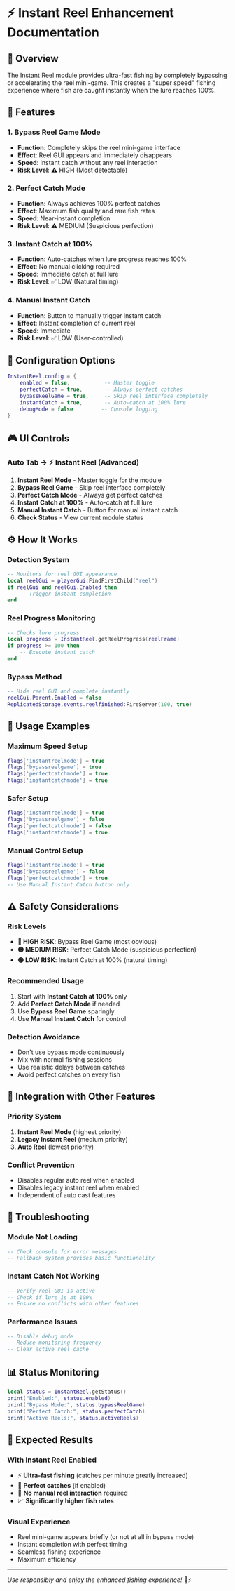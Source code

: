 # ⚡ Instant Reel Enhancement Documentation

## 🎯 **Overview**
The Instant Reel module provides ultra-fast fishing by completely bypassing or accelerating the reel mini-game. This creates a "super speed" fishing experience where fish are caught instantly when the lure reaches 100%.

## 🚀 **Features**

### **1. Bypass Reel Game Mode**
- **Function**: Completely skips the reel mini-game interface
- **Effect**: Reel GUI appears and immediately disappears
- **Speed**: Instant catch without any reel interaction
- **Risk Level**: ⚠️ HIGH (Most detectable)

### **2. Perfect Catch Mode**
- **Function**: Always achieves 100% perfect catches
- **Effect**: Maximum fish quality and rare fish rates
- **Speed**: Near-instant completion
- **Risk Level**: ⚠️ MEDIUM (Suspicious perfection)

### **3. Instant Catch at 100%**
- **Function**: Auto-catches when lure progress reaches 100%
- **Effect**: No manual clicking required
- **Speed**: Immediate catch at full lure
- **Risk Level**: ✅ LOW (Natural timing)

### **4. Manual Instant Catch**
- **Function**: Button to manually trigger instant catch
- **Effect**: Instant completion of current reel
- **Speed**: Immediate
- **Risk Level**: ✅ LOW (User-controlled)

## 🔧 **Configuration Options**

```lua
InstantReel.config = {
    enabled = false,           -- Master toggle
    perfectCatch = true,       -- Always perfect catches
    bypassReelGame = true,     -- Skip reel interface completely
    instantCatch = true,       -- Auto-catch at 100% lure
    debugMode = false         -- Console logging
}
```

## 🎮 **UI Controls**

### **Auto Tab → ⚡ Instant Reel (Advanced)**

1. **Instant Reel Mode** - Master toggle for the module
2. **Bypass Reel Game** - Skip reel interface completely
3. **Perfect Catch Mode** - Always get perfect catches
4. **Instant Catch at 100%** - Auto-catch at full lure
5. **Manual Instant Catch** - Button for manual instant catch
6. **Check Status** - View current module status

## ⚙️ **How It Works**

### **Detection System**
```lua
-- Monitors for reel GUI appearance
local reelGui = playerGui:FindFirstChild("reel")
if reelGui and reelGui.Enabled then
    -- Trigger instant completion
end
```

### **Reel Progress Monitoring**
```lua
-- Checks lure progress
local progress = InstantReel.getReelProgress(reelFrame)
if progress >= 100 then
    -- Execute instant catch
end
```

### **Bypass Method**
```lua
-- Hide reel GUI and complete instantly
reelGui.Parent.Enabled = false
ReplicatedStorage.events.reelfinished:FireServer(100, true)
```

## 🎯 **Usage Examples**

### **Maximum Speed Setup**
```lua
flags['instantreelmode'] = true
flags['bypassreelgame'] = true
flags['perfectcatchmode'] = true
flags['instantcatchmode'] = true
```

### **Safer Setup**
```lua
flags['instantreelmode'] = true
flags['bypassreelgame'] = false
flags['perfectcatchmode'] = false
flags['instantcatchmode'] = true
```

### **Manual Control Setup**
```lua
flags['instantreelmode'] = true
flags['bypassreelgame'] = false
flags['perfectcatchmode'] = true
-- Use Manual Instant Catch button only
```

## ⚠️ **Safety Considerations**

### **Risk Levels**
- **🔴 HIGH RISK**: Bypass Reel Game (most obvious)
- **🟡 MEDIUM RISK**: Perfect Catch Mode (suspicious perfection)
- **🟢 LOW RISK**: Instant Catch at 100% (natural timing)

### **Recommended Usage**
1. Start with **Instant Catch at 100%** only
2. Add **Perfect Catch Mode** if needed
3. Use **Bypass Reel Game** sparingly
4. Use **Manual Instant Catch** for control

### **Detection Avoidance**
- Don't use bypass mode continuously
- Mix with normal fishing sessions
- Use realistic delays between catches
- Avoid perfect catches on every fish

## 🔄 **Integration with Other Features**

### **Priority System**
1. **Instant Reel Mode** (highest priority)
2. **Legacy Instant Reel** (medium priority)
3. **Auto Reel** (lowest priority)

### **Conflict Prevention**
- Disables regular auto reel when enabled
- Disables legacy instant reel when enabled
- Independent of auto cast features

## 🐛 **Troubleshooting**

### **Module Not Loading**
```lua
-- Check console for error messages
-- Fallback system provides basic functionality
```

### **Instant Catch Not Working**
```lua
-- Verify reel GUI is active
-- Check if lure is at 100%
-- Ensure no conflicts with other features
```

### **Performance Issues**
```lua
-- Disable debug mode
-- Reduce monitoring frequency
-- Clear active reel cache
```

## 📊 **Status Monitoring**

```lua
local status = InstantReel.getStatus()
print("Enabled:", status.enabled)
print("Bypass Mode:", status.bypassReelGame)
print("Perfect Catch:", status.perfectCatch)
print("Active Reels:", status.activeReels)
```

## 🎉 **Expected Results**

### **With Instant Reel Enabled**
- ⚡ **Ultra-fast fishing** (catches per minute greatly increased)
- 🎯 **Perfect catches** (if enabled)
- 🔄 **No manual reel interaction** required
- 📈 **Significantly higher fish rates**

### **Visual Experience**
- Reel mini-game appears briefly (or not at all in bypass mode)
- Instant completion with perfect timing
- Seamless fishing experience
- Maximum efficiency

---

*Use responsibly and enjoy the enhanced fishing experience!* 🎣⚡

